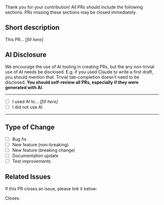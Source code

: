 Thank you for your contribution! All PRs should include the following sections. PRs missing these sections may be closed immediately.

## Short description

This PR... *[fill here]*

## AI Disclosure

We encourage the use of AI tooling in creating PRs, but the any non-trivial use of AI needs be disclosed. E.g. if you used Claude to write a first draft, you should mention that. Trivial tab-completion doesn't need to be disclosed. **You should self-review all PRs, especially if they were generated with AI**. 

-----

- [ ] I used AI to... *[fill here]*
- [ ] I did not use AI

----

## Type of Change

- [ ] Bug fix
- [ ] New feature (non-breaking)
- [ ] New feature (breaking change)
- [ ] Documentation update
- [ ] Test improvements

## Related Issues

If this PR closes an issue, please link it below: 

Closes: 

